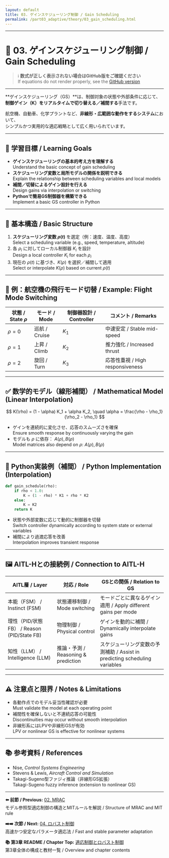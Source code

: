 ```yaml
---
layout: default
title: 03. ゲインスケジューリング制御 / Gain Scheduling
permalink: /part03_adaptive/theory/03_gain_scheduling.html
---
```


---

# 🔀 03. ゲインスケジューリング制御 / Gain Scheduling

> ℹ️ **数式が正しく表示されない場合はGitHub版をご確認ください**  
> If equations do not render properly, see the [GitHub version](https://github.com/Samizo-AITL/EduController/blob/main/part03_adaptive/theory/03_gain_scheduling.md)

---

**ゲインスケジューリング（GS）**は、制御対象の状態や外部条件に応じて、  
**制御ゲイン（K）をリアルタイムで切り替える／補間する**手法です。

航空機、自動車、化学プラントなど、**非線形・広範囲な動作をするシステム**において、  
シンプルかつ実用的な適応戦略として広く用いられています。

---

## 🎯 学習目標 / Learning Goals

- **ゲインスケジューリングの基本的考え方を理解する**  
  Understand the basic concept of gain scheduling  
- **スケジューリング変数と局所モデルの関係を説明できる**  
  Explain the relationship between scheduling variables and local models  
- **補間／切替によるゲイン設計を行える**  
  Design gains via interpolation or switching  
- **Pythonで簡易GS制御器を構築できる**  
  Implement a basic GS controller in Python  

---

## 🔧 基本構造 / Basic Structure

1. **スケジューリング変数 $\rho(t)$** を選定（例：速度、温度、高度）  
   Select a scheduling variable (e.g., speed, temperature, altitude)  
2. 各 $\rho_i$ に対してローカル制御器 $K_i$ を設計  
   Design a local controller $K_i$ for each $\rho_i$  
3. 現在の $\rho(t)$ に基づき、$K(\rho)$ を選択／補間して適用  
   Select or interpolate $K(\rho)$ based on current $\rho(t)$  

---

## 📘 例：航空機の飛行モード切替 / Example: Flight Mode Switching

| **状態 / State $\rho$** | **モード / Mode** | **制御器設計 / Controller** | **コメント / Remarks** |
|-------------------------|-------------------|-----------------------------|------------------------|
| $\rho = 0$              | 巡航 / Cruise     | $K_1$                       | 中速安定 / Stable mid-speed |
| $\rho = 1$              | 上昇 / Climb      | $K_2$                       | 推力強化 / Increased thrust |
| $\rho = 2$              | 旋回 / Turn       | $K_3$                       | 応答性重視 / High responsiveness |

---

## ✅ 数学的モデル（線形補間） / Mathematical Model (Linear Interpolation)

$$
K(\rho) = (1 - \alpha) K_1 + \alpha K_2, \quad \alpha = \frac{\rho - \rho_1}{\rho_2 - \rho_1}
$$

- ゲインを連続的に変化させ、応答のスムーズさを確保  
  Ensure smooth response by continuously varying the gain  
- モデルも $\rho$ に依存： $A(\rho), B(\rho)$  
  Model matrices also depend on $\rho$: $A(\rho), B(\rho)$  

---

## 🧪 Python実装例（補間） / Python Implementation (Interpolation)

```python
def gain_schedule(rho):
    if rho < 1.0:
        K = (1 - rho) * K1 + rho * K2
    else:
        K = K2
    return K
```

- 状態や外部変数に応じて動的に制御器を切替  
  Switch controller dynamically according to system state or external variables  
- 補間により過渡応答を改善  
  Interpolation improves transient response  

---

## 🖼️ AITL-Hとの接続例 / Connection to AITL-H

| **AITL層 / Layer** | **対応 / Role** | **GSとの関係 / Relation to GS** |
|--------------------|-----------------|----------------------------------|
| 本能（FSM） / Instinct (FSM) | 状態遷移制御 / Mode switching | モードごとに異なるゲイン適用 / Apply different gains per mode |
| 理性（PID/状態FB） / Reason (PID/State FB) | 物理制御 / Physical control | ゲインを動的に補間 / Dynamically interpolate gains |
| 知性（LLM） / Intelligence (LLM) | 推論・予測 / Reasoning & prediction | スケジューリング変数の予測補助 / Assist in predicting scheduling variables |

---

## ⚠️ 注意点と限界 / Notes & Limitations

- 各動作点でのモデル妥当性確認が必要  
  Must validate the model at each operating point  
- 補間性を確保しないと不連続応答の可能性  
  Discontinuities may occur without smooth interpolation  
- 非線形系にはLPVや非線形GSが有効  
  LPV or nonlinear GS is effective for nonlinear systems  

---

## 📚 参考資料 / References

- Nise, *Control Systems Engineering*  
- Stevens & Lewis, *Aircraft Control and Simulation*  
- Takagi-Sugeno型ファジィ推論（非線形GS拡張）  
  Takagi-Sugeno fuzzy inference (extension to nonlinear GS)  

---

**⬅️ 前節 / Previous:** [02. MRAC](https://samizo-aitl.github.io/EduController/part03_adaptive/theory/02_mrac_design.html)  
モデル参照型適応制御の構造とMITルールを解説 / Structure of MRAC and MIT rule

**➡️➡️ 次節 / Next:** [04. ロバスト制御](https://samizo-aitl.github.io/EduController/part03_adaptive/theory/04_robust_control.html)  
高速かつ安定なパラメータ適応法 / Fast and stable parameter adaptation

**📚 第3章 README / Chapter Top:** [適応制御とロバスト制御](https://samizo-aitl.github.io/EduController/part03_adaptive/)  
第3章全体の構成と教材一覧 / Overview and chapter contents
